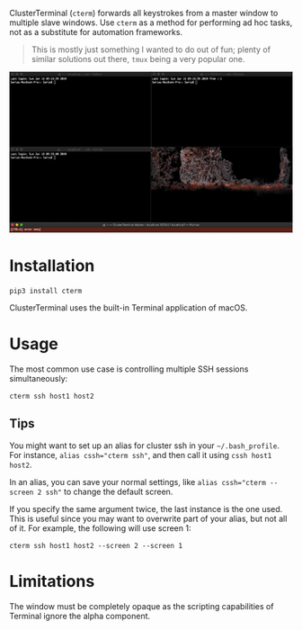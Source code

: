 ClusterTerminal (`cterm`) forwards all keystrokes from a master window to multiple slave windows. Use `cterm` as a method for performing ad hoc tasks, not as a substitute for automation frameworks.

> This is mostly just something I wanted to do out of fun; plenty of similar solutions out there, `tmux` being a very popular one.

![alt text](https://github.com/hSaria/ClusterTerminal/raw/master/.github/ssh_example.gif "Example output")

# Installation

    pip3 install cterm

ClusterTerminal uses the built-in Terminal application of macOS.

# Usage

The most common use case is controlling multiple SSH sessions simultaneously:

    cterm ssh host1 host2

## Tips

You might want to set up an alias for cluster ssh in your `~/.bash_profile`. For instance, `alias cssh="cterm ssh"`, and then call it using `cssh host1 host2`.

In an alias, you can save your normal settings, like `alias cssh="cterm --screen 2 ssh"` to change the default screen.

If you specify the same argument twice, the last instance is the one used. This is useful since you may want to overwrite part of your alias, but not all of it. For example, the following will use screen 1:

    cterm ssh host1 host2 --screen 2 --screen 1

# Limitations

The window must be completely opaque as the scripting capabilities of Terminal ignore the alpha component.
